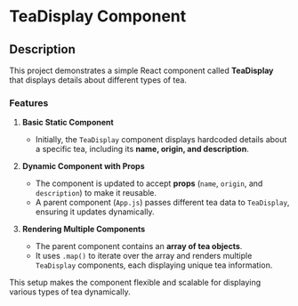 # TeaDisplay Component  

## Description  

This project demonstrates a simple React component called **TeaDisplay** that displays details about different types of tea.  

### Features  

1. **Basic Static Component**  
   - Initially, the `TeaDisplay` component displays hardcoded details about a specific tea, including its **name, origin, and description**.  

2. **Dynamic Component with Props**  
   - The component is updated to accept **props** (`name`, `origin`, and `description`) to make it reusable.  
   - A parent component (`App.js`) passes different tea data to `TeaDisplay`, ensuring it updates dynamically.  

3. **Rendering Multiple Components**  
   - The parent component contains an **array of tea objects**.  
   - It uses `.map()` to iterate over the array and renders multiple `TeaDisplay` components, each displaying unique tea information.  

This setup makes the component flexible and scalable for displaying various types of tea dynamically.  
